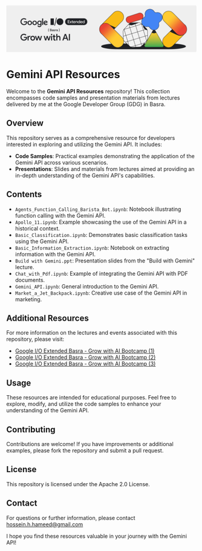 
![Gemini API Header](https://raw.githubusercontent.com/Husseinhhameed/Gemini-API/main/header.png)

# Gemini API Resources

Welcome to the **Gemini API Resources** repository! This collection encompasses code samples and presentation materials from lectures delivered by me at the Google Developer Group (GDG) in Basra.

## Overview

This repository serves as a comprehensive resource for developers interested in exploring and utilizing the Gemini API. It includes:

- **Code Samples**: Practical examples demonstrating the application of the Gemini API across various scenarios.
- **Presentations**: Slides and materials from lectures aimed at providing an in-depth understanding of the Gemini API's capabilities.

## Contents

- `Agents_Function_Calling_Barista_Bot.ipynb`: Notebook illustrating function calling with the Gemini API.
- `Apollo_11.ipynb`: Example showcasing the use of the Gemini API in a historical context.
- `Basic_Classification.ipynb`: Demonstrates basic classification tasks using the Gemini API.
- `Basic_Information_Extraction.ipynb`: Notebook on extracting information with the Gemini API.
- `Build with Gemini.ppt`: Presentation slides from the "Build with Gemini" lecture.
- `Chat_with_Pdf.ipynb`: Example of integrating the Gemini API with PDF documents.
- `Gemini_API.ipynb`: General introduction to the Gemini API.
- `Market_a_Jet_Backpack.ipynb`: Creative use case of the Gemini API in marketing.

## Additional Resources

For more information on the lectures and events associated with this repository, please visit:

- [Google I/O Extended Basra - Grow with AI Bootcamp (1)](https://gdg.community.dev/events/details/google-gdg-basra-presents-google-io-extended-basra-grow-with-ai-bootcamp-1/)
- [Google I/O Extended Basra - Grow with AI Bootcamp (2)](https://gdg.community.dev/events/details/google-gdg-basra-presents-google-io-extended-basra-grow-with-ai-bootcamp-2/)
- [Google I/O Extended Basra - Grow with AI Bootcamp (3)](https://gdg.community.dev/events/details/google-gdg-basra-presents-google-io-extended-basra-grow-with-ai-bootcamp-3/)


## Usage

These resources are intended for educational purposes. Feel free to explore, modify, and utilize the code samples to enhance your understanding of the Gemini API.

## Contributing

Contributions are welcome! If you have improvements or additional examples, please fork the repository and submit a pull request.

## License

This repository is licensed under the Apache 2.0 License. 
## Contact

For questions or further information, please contact hossein.h.hameed@gmail.com

I hope you find these resources valuable in your journey with the Gemini API!
